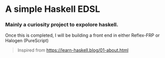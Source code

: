 # A simple Haskell EDSL 

### Mainly a curiosity project to expolore haskell. 

Once this is completed, I will be building a front end in either Reflex-FRP or Halogen (PureScript)

> Inspired from https://learn-haskell.blog/01-about.html
